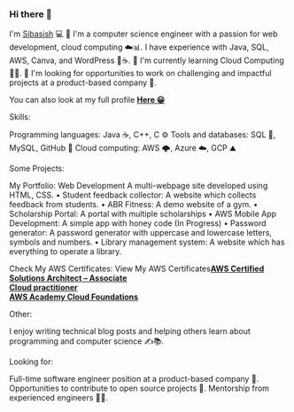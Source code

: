 ### Hi there 👋
 I'm <a href="https://linktr.ee/ansusibasish">Sibasish</a> 💻
👀 I'm a computer science engineer with a passion for web development, cloud computing ☁️📊. I have experience with Java, SQL, AWS, Canva, and WordPress 🐍☕.
🌱 I'm currently learning Cloud Computing 🤖🧠.
💞️ I'm looking for opportunities to work on challenging and impactful projects at a product-based company 🚀.

You can also look at my full profile <a href="https://sibasish784.github.io/sibasish/" target="_blank" rel="noopener noreferrer"><b>Here 😀</b></a>

Skills:

Programming languages: Java ☕️, C++, C ⚙️
Tools and databases: SQL 🐬, MySQL, GitHub 🐙
Cloud computing: AWS 🌩️, Azure ☁️, GCP ⛰️

Some Projects:

My Portfolio: Web Development A multi-webpage site developed using HTML, CSS.
• Student feedback collector: A website which collects feedback from students.
• ABR Fitness: A demo website of a gym.
• Scholarship Portal: A portal with multiple scholarships
• AWS Mobile App Development: A simple app with honey code (In Progress)
• Password generator: A password generator with uppercase and lowercase letters, symbols and numbers.
• Library management system: A website which has everything to operate a library.

Check My AWS Certificates:
View My AWS Certificates<a href="https://www.credly.com/badges/21d6fadf-56bf-4fa8-b348-508936075b23/public_url" target="_blank" rel="noopener noreferrer"><b>AWS Certified Solutions Architect – Associate</b></a> <br>
    <a href="https://www.credly.com/badges/87a83926-24d9-4d27-9354-6913038555dd/public_url" target="_blank" rel="noopener noreferrer"><b>Cloud practitioner</b></a>  <br>
    <a href="https://www.credly.com/badges/494c56cf-0396-4f3d-9638-f284adaf7967/" target="_blank" rel="noopener noreferrer"><b>AWS Academy Cloud Foundations</b></a>

Other:

I enjoy writing technical blog posts and helping others learn about programming and computer science ✍️📚.

Looking for:

Full-time software engineer position at a product-based company 🚀.
Opportunities to contribute to open source projects 🧩.
Mentorship from experienced engineers 👨‍🏫.
